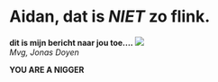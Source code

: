 # Aidan, dat is <B><i>NIET</i></b> zo flink.
<b>dit is mijn bericht naar jou toe....</b>
<img src="https://media.tenor.com/QAtZz3n-N9MAAAAe/krill-yourself.png">
<br>
<i>Mvg,
Jonas Doyen</i>

<b>YOU ARE A NIGGER</b>
